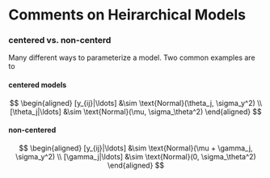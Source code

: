 # Comments on Heirarchical Models

### centered vs. non-centerd

Many different ways to parameterize a model.  Two common examples are to 

#### centered models

$$
\begin{aligned}
  [y_{ij}|\ldots] &\sim \text{Normal}(\theta_j, \sigma_y^2) \\
  [\theta_j|\ldots] &\sim \text{Normal}(\mu, \sigma_\theta^2)
\end{aligned}
$$

#### non-centered



$$
\begin{aligned}
  [y_{ij}|\ldots] &\sim \text{Normal}(\mu + \gamma_j, \sigma_y^2) \\
  [\gamma_j|\ldots] &\sim \text{Normal}(0, \sigma_\theta^2)
\end{aligned}
$$
